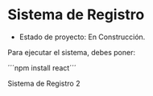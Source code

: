 <h1>Sistema de Registro</h1>

- Estado de proyecto: En Construcción.

Para ejecutar el sistema, debes poner:

´´´npm install react´´´

Sistema de Registro 2
